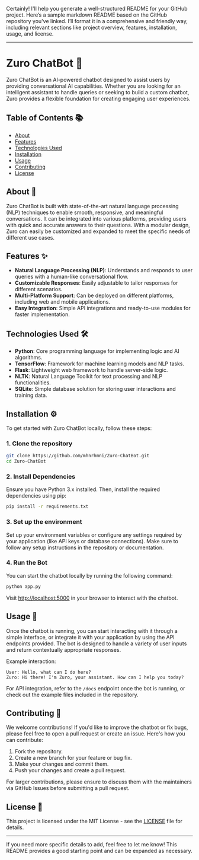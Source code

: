 Certainly! I'll help you generate a well-structured README for your GitHub project. Here’s a sample markdown README based on the GitHub repository you've linked. I’ll format it in a comprehensive and friendly way, including relevant sections like project overview, features, installation, usage, and license.

---

# Zuro ChatBot 🤖

Zuro ChatBot is an AI-powered chatbot designed to assist users by providing conversational AI capabilities. Whether you are looking for an intelligent assistant to handle queries or seeking to build a custom chatbot, Zuro provides a flexible foundation for creating engaging user experiences.

## Table of Contents 📚
- [About](#about)
- [Features](#features)
- [Technologies Used](#technologies-used)
- [Installation](#installation)
- [Usage](#usage)
- [Contributing](#contributing)
- [License](#license)

## About 📖

Zuro ChatBot is built with state-of-the-art natural language processing (NLP) techniques to enable smooth, responsive, and meaningful conversations. It can be integrated into various platforms, providing users with quick and accurate answers to their questions. With a modular design, Zuro can easily be customized and expanded to meet the specific needs of different use cases.

## Features ✨
- **Natural Language Processing (NLP)**: Understands and responds to user queries with a human-like conversational flow.
- **Customizable Responses**: Easily adjustable to tailor responses for different scenarios.
- **Multi-Platform Support**: Can be deployed on different platforms, including web and mobile applications.
- **Easy Integration**: Simple API integrations and ready-to-use modules for faster implementation.

## Technologies Used 🛠️

- **Python**: Core programming language for implementing logic and AI algorithms.
- **TensorFlow**: Framework for machine learning models and NLP tasks.
- **Flask**: Lightweight web framework to handle server-side logic.
- **NLTK**: Natural Language Toolkit for text processing and NLP functionalities.
- **SQLite**: Simple database solution for storing user interactions and training data.
  
## Installation ⚙️

To get started with Zuro ChatBot locally, follow these steps:

### 1. Clone the repository

```bash
git clone https://github.com/mhnrhmni/Zuro-ChatBot.git
cd Zuro-ChatBot
```

### 2. Install Dependencies

Ensure you have Python 3.x installed. Then, install the required dependencies using pip:

```bash
pip install -r requirements.txt
```

### 3. Set up the environment

Set up your environment variables or configure any settings required by your application (like API keys or database connections). Make sure to follow any setup instructions in the repository or documentation.

### 4. Run the Bot

You can start the chatbot locally by running the following command:

```bash
python app.py
```

Visit [http://localhost:5000](http://localhost:5000) in your browser to interact with the chatbot.

## Usage 💬

Once the chatbot is running, you can start interacting with it through a simple interface, or integrate it with your application by using the API endpoints provided. The bot is designed to handle a variety of user inputs and return contextually appropriate responses.

Example interaction:

```text
User: Hello, what can I do here?
Zuro: Hi there! I'm Zuro, your assistant. How can I help you today?
```

For API integration, refer to the `/docs` endpoint once the bot is running, or check out the example files included in the repository.

## Contributing 🤝

We welcome contributions! If you'd like to improve the chatbot or fix bugs, please feel free to open a pull request or create an issue. Here's how you can contribute:

1. Fork the repository.
2. Create a new branch for your feature or bug fix.
3. Make your changes and commit them.
4. Push your changes and create a pull request.

For larger contributions, please ensure to discuss them with the maintainers via GitHub Issues before submitting a pull request.

## License 📜

This project is licensed under the MIT License - see the [LICENSE](LICENSE) file for details.

---

If you need more specific details to add, feel free to let me know! This README provides a good starting point and can be expanded as necessary.

